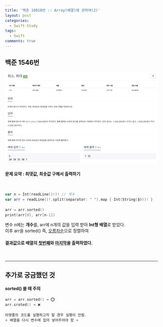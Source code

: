 ```yaml
---
title: '백준 10818번 :: Array(배열)에 관하여(2)'
layout: post
categories:
  - Swift-Study
tags:
  - Swift
comments: true
---
```


## 백준 1546번

<img src="/assets/img/boj10818.png"/>

<br>

#### 문제 요약 : 최댓값, 최솟값 구해서 출력하기

<br>

```swift
var n = Int(readLine()!)! // 개수
var arr = readLine()!.split(separator: " ").map { Int(String($0))! }

arr = arr.sorted()
print(arr[0], arr[n-1])
```

변수 n에는 **개수**를, arr에 n개의 값을 입력 받아 **Int형 배열**로 받았다.<br>
이후 arr을 sorted() 즉, <u>오름차순</u>으로 정렬하여<br>

#### 결과값으로 배열의 <u>첫번째</u>와 <u>마지막</u>을 출력하였다.

<br>
<hr>

## 추가로 궁금했던 것

#### sorted() 쓸 때 주의

```swift
arr = arr.sorted() → ⭕️
arr.sroted() → ❌

아랫줄의 코드를 실행하고자 할 경우 실행이 안됨.
⭐️ 배열을 다시 변수에 집어 넣어주어야 함 ⭐️
```
